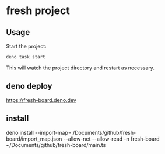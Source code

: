 # fresh project

## Usage

Start the project:

```
deno task start
```

This will watch the project directory and restart as necessary.

## deno deploy

https://fresh-board.deno.dev

## install

deno install --import-map=./Documents/github/fresh-board/import_map.json
--allow-net --allow-read -n fresh-board ~/Documents/github/fresh-board/main.ts
